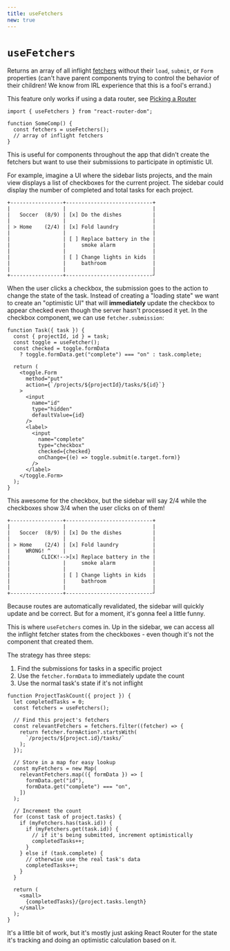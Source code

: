 ```yaml
---
title: useFetchers
new: true
---
```


# `useFetchers`

Returns an array of all inflight [fetchers][usefetcher] without their `load`, `submit`, or `Form` properties (can't have parent components trying to control the behavior of their children! We know from IRL experience that this is a fool's errand.)

<docs-warning>This feature only works if using a data router, see [Picking a Router][pickingarouter]</docs-warning>

```tsx
import { useFetchers } from "react-router-dom";

function SomeComp() {
  const fetchers = useFetchers();
  // array of inflight fetchers
}
```

This is useful for components throughout the app that didn't create the fetchers but want to use their submissions to participate in optimistic UI.

For example, imagine a UI where the sidebar lists projects, and the main view displays a list of checkboxes for the current project. The sidebar could display the number of completed and total tasks for each project.

```
+-----------------+----------------------------+
|                 |                            |
|   Soccer  (8/9) | [x] Do the dishes          |
|                 |                            |
| > Home    (2/4) | [x] Fold laundry           |
|                 |                            |
|                 | [ ] Replace battery in the |
|                 |     smoke alarm            |
|                 |                            |
|                 | [ ] Change lights in kids  |
|                 |     bathroom               |
|                 |                            |
+-----------------+----------------------------┘
```

When the user clicks a checkbox, the submission goes to the action to change the state of the task. Instead of creating a "loading state" we want to create an "optimistic UI" that will **immediately** update the checkbox to appear checked even though the server hasn't processed it yet. In the checkbox component, we can use `fetcher.submission`:

```tsx
function Task({ task }) {
  const { projectId, id } = task;
  const toggle = useFetcher();
  const checked = toggle.formData
    ? toggle.formData.get("complete") === "on" : task.complete;

  return (
    <toggle.Form
      method="put"
      action={`/projects/${projectId}/tasks/${id}`}
    >
      <input
        name="id"
        type="hidden"
        defaultValue={id}
      />
      <label>
        <input
          name="complete"
          type="checkbox"
          checked={checked}
          onChange={(e) => toggle.submit(e.target.form)}
        />
      </label>
    </toggle.Form>
  );
}
```

This awesome for the checkbox, but the sidebar will say 2/4 while the checkboxes show 3/4 when the user clicks on of them!

```
+-----------------+----------------------------+
|                 |                            |
|   Soccer  (8/9) | [x] Do the dishes          |
|                 |                            |
| > Home    (2/4) | [x] Fold laundry           |
|     WRONG! ^    |                            |
|          CLICK!-->[x] Replace battery in the |
|                 |     smoke alarm            |
|                 |                            |
|                 | [ ] Change lights in kids  |
|                 |     bathroom               |
|                 |                            |
+-----------------+----------------------------┘
```

Because routes are automatically revalidated, the sidebar will quickly update and be correct. But for a moment, it's gonna feel a little funny.

This is where `useFetchers` comes in. Up in the sidebar, we can access all the inflight fetcher states from the checkboxes - even though it's not the component that created them.

The strategy has three steps:

1. Find the submissions for tasks in a specific project
2. Use the `fetcher.formData` to immediately update the count
3. Use the normal task's state if it's not inflight

```tsx
function ProjectTaskCount({ project }) {
  let completedTasks = 0;
  const fetchers = useFetchers();

  // Find this project's fetchers
  const relevantFetchers = fetchers.filter((fetcher) => {
    return fetcher.formAction?.startsWith(
      `/projects/${project.id}/tasks/`
    );
  });

  // Store in a map for easy lookup
  const myFetchers = new Map(
    relevantFetchers.map(({ formData }) => [
      formData.get("id"),
      formData.get("complete") === "on",
    ])
  );

  // Increment the count
  for (const task of project.tasks) {
    if (myFetchers.has(task.id)) {
      if (myFetchers.get(task.id)) {
        // if it's being submitted, increment optimistically
        completedTasks++;
      }
    } else if (task.complete) {
      // otherwise use the real task's data
      completedTasks++;
    }
  }

  return (
    <small>
      {completedTasks}/{project.tasks.length}
    </small>
  );
}
```

It's a little bit of work, but it's mostly just asking React Router for the state it's tracking and doing an optimistic calculation based on it.

[usefetcher]: ./use-fetcher
[pickingarouter]: ../routers/picking-a-router
